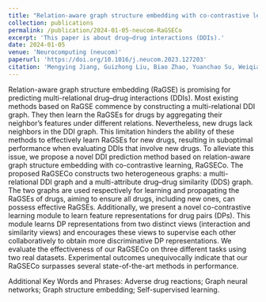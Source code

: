 ```yaml
---
title: "Relation-aware graph structure embedding with co-contrastive learning for drug–drug interaction prediction"
collection: publications
permalink: /publication/2024-01-05-neucom-RaGSECo
excerpt: 'This paper is about drug–drug interactions (DDIs).'
date: 2024-01-05
venue: 'Neurocomputing (neucom)'
paperurl: 'https://doi.org/10.1016/j.neucom.2023.127203'
citation: 'Mengying Jiang, Guizhong Liu, Biao Zhao, Yuanchao Su, Weiqiang Jin. (2023). &quot;Relation-aware graph structure embedding with co-contrastive learning for drug–drug interaction prediction.&quot; <i>Neurocomputing</i>. Volume 572, 2024, 127203, ISSN 0925-2312.'
---
```


Relation-aware graph structure embedding (RaGSE) is promising for predicting multi-relational drug–drug interactions (DDIs). Most existing methods based on RaGSE commence by constructing a multi-relational DDI graph. They then learn the RaGSEs for drugs by aggregating their neighbor’s features under different relations. Nevertheless, new drugs lack neighbors in the DDI graph. This limitation hinders the ability of these methods to effectively learn RaGSEs for new drugs, resulting in suboptimal performance when evaluating DDIs that involve new drugs. To alleviate this issue, we propose a novel DDI prediction method based on relation-aware graph structure embedding with co-contrastive learning, RaGSECo. The proposed RaGSECo constructs two heterogeneous graphs: a multi-relational DDI graph and a multi-attribute drug–drug similarity (DDS) graph. The two graphs are used respectively for learning and propagating the RaGSEs of drugs, aiming to ensure all drugs, including new ones, can possess effective RaGSEs. Additionally, we present a novel co-contrastive learning module to learn feature representations for drug pairs (DPs). This module learns DP representations from two distinct views (interaction and similarity views) and encourages these views to supervise each other collaboratively to obtain more discriminative DP representations. We evaluate the effectiveness of our RaGSECo on three different tasks using two real datasets. Experimental outcomes unequivocally indicate that our RaGSECo surpasses several state-of-the-art methods in performance.

Additional Key Words and Phrases: Adverse drug reactions; Graph neural networks; Graph structure embedding; Self-supervised learning.
